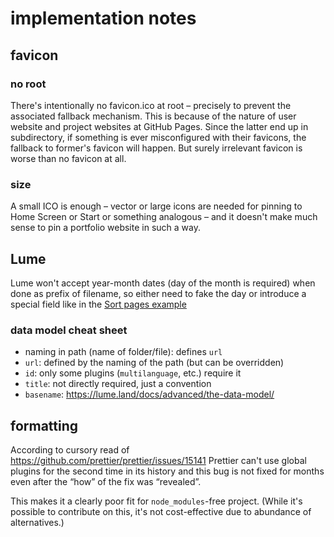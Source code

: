 # implementation notes

## favicon

### no root

There's intentionally no favicon.ico at root –
precisely to prevent the associated fallback mechanism.
This is because of the nature of user website and project websites at GitHub Pages.
Since the latter end up in subdirectory,
if something is ever misconfigured with their favicons,
the fallback to former's favicon will happen.
But surely irrelevant favicon is worse than no favicon at all.

### size

A small ICO is enough – vector or large icons are needed for pinning
to Home Screen or Start or something analogous –
and it doesn't make much sense to pin a portfolio website in such a way.

## Lume

Lume won't accept year-month dates (day of the month is required)
when done as prefix of filename, so either need to fake the day
or introduce a special field like in the [Sort pages example](https://lume.land/plugins/search/#sort-pages)

### data model cheat sheet

- naming in path (name of folder/file): defines `url`
- `url`: defined by the naming of the path (but can be overridden)
- `id`: only some plugins (`multilanguage`, etc.) require it
- `title`: not directly required, just a convention
- `basename`: <https://lume.land/docs/advanced/the-data-model/>

## formatting

According to cursory read of <https://github.com/prettier/prettier/issues/15141>
Prettier can't use global plugins for the second time in its history
and this bug is not fixed for months even after the “how” of the fix was “revealed”.

This makes it a clearly poor fit for `node_modules`-free project.
(While it's possible to contribute on this,
it's not cost-effective due to abundance of alternatives.)
